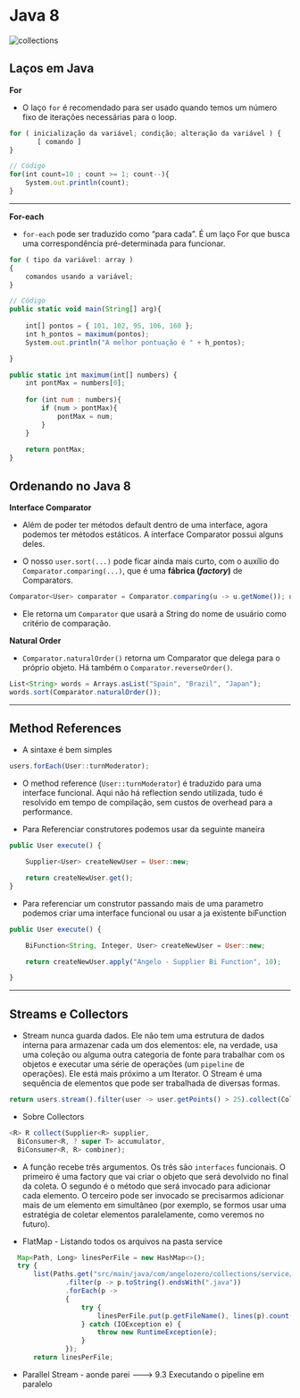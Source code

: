 # Java 8

![collections](https://i.postimg.cc/tRdKP7xb/collections-java.png)

## Laços em Java

**For**

- O laço ```for``` é recomendado para ser usado quando temos um número fixo de iterações necessárias para o loop.

```javascript
for ( inicialização da variável; condição; alteração da variável ) {  
       [ comando ]
}

// Código
for(int count=10 ; count >= 1; count--){
    System.out.println(count);
}
```

---
**For-each**

- ```for-each``` pode ser traduzido como “para cada”. É um laço For que busca uma correspondência pré-determinada para
  funcionar.

```javascript
for ( tipo da variável: array ) 
{ 
    comandos usando a variável;
}

// Código
public static void main(String[] arg){
    
    int[] pontos = { 101, 102, 95, 106, 160 };
    int h_pontos = maximum(pontos);
    System.out.println("A melhor pontuação é " + h_pontos);

}

public static int maximum(int[] numbers) {
    int pontMax = numbers[0];
    
    for (int num : numbers){
        if (num > pontMax){
            pontMax = num;
        }
    }
    
    return pontMax;
}
```

## Ordenando no Java 8

**Interface Comparator**

- Além de poder ter métodos default dentro de uma interface, agora podemos ter métodos estáticos. A interface Comparator
  possui alguns deles.

- O nosso ```user.sort(...)``` pode ficar ainda mais curto, com o auxílio do ```Comparator.comparing(...)```, que é
  uma **fábrica (*factory*)** de Comparators.

```javascript
Comparator<User> comparator = Comparator.comparing(u -> u.getNome()); usuarios.sort(comparator);
```

- Ele retorna um ```Comparator``` que usará a String do nome de usuário como critério de comparação.

**Natural Order**

- ```Comparator.naturalOrder()``` retorna um Comparator que delega para o próprio objeto. Há também
  o ```Comparator.reverseOrder()```.

```javascript
List<String> words = Arrays.asList("Spain", "Brazil", "Japan");
words.sort(Comparator.naturalOrder());
```

---

## Method References

- A sintaxe é bem simples

```javascript
users.forEach(User::turnModerator);
```

- O method reference (```User::turnModerator```) é traduzido para uma interface funcional. Aqui não há reflection sendo utilizada, tudo é resolvido em tempo de compilação, sem custos de overhead para a
  performance.

- Para Referenciar construtores podemos usar da seguinte maneira

```javascript
public User execute() {

    Supplier<User> createNewUser = User::new;

    return createNewUser.get();
}
```

- Para referenciar um construtor passando mais de uma parametro podemos criar uma interface funcional ou usar a ja existente biFunction

```javascript
public User execute() {

    BiFunction<String, Integer, User> createNewUser = User::new;

    return createNewUser.apply("Angelo - Supplier Bi Function", 10);

}
```
---

## Streams e Collectors

- Stream nunca guarda dados. Ele não tem uma estrutura de dados interna para armazenar cada um dos elementos: ele, na verdade, usa uma coleção ou alguma outra categoria de fonte para trabalhar com os objetos e executar uma série de operações (um `pipeline` de operações). Ele está mais próximo a um Iterator. O Stream é uma sequência de elementos que pode ser trabalhada de diversas formas.

```javascript
return users.stream().filter(user -> user.getPoints() > 25).collect(Collectors.toList()); 
```

- Sobre Collectors

```javascript
<R> R collect(Supplier<R> supplier,
  BiConsumer<R, ? super T> accumulator,
  BiConsumer<R, R> combiner);
```
- A função recebe três argumentos. Os três são `interfaces` funcionais. O primeiro é uma factory que vai criar o objeto que será devolvido no final da coleta. O segundo é o método que será invocado para adicionar cada elemento. O terceiro pode ser invocado se precisarmos adicionar mais de um elemento em simultâneo (por exemplo, se formos usar uma estratégia de coletar elementos paralelamente, como veremos no futuro).

- FlatMap - Listando todos os arquivos na pasta service
```javascript
  Map<Path, Long> linesPerFile = new HashMap<>();
  try {
      list(Paths.get("src/main/java/com/angelozero/collections/service/"))
              .filter(p -> p.toString().endsWith(".java"))
              .forEach(p ->
              {
                  try {
                      linesPerFile.put(p.getFileName(), lines(p).count());
                  } catch (IOException e) {
                      throw new RuntimeException(e);
                  }
              });
      return linesPerFile;
```

- Parallel Stream - aonde parei ---> 9.3 Executando o pipeline em paralelo